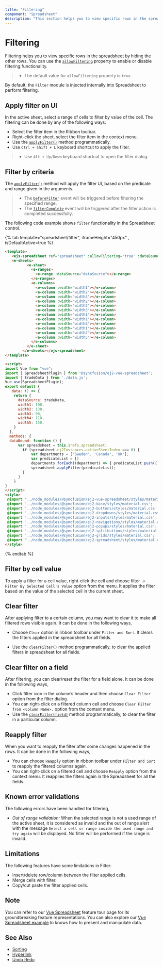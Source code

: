 ```yaml
---
title: "Filtering"
component: "Spreadsheet"
description: "This section helps you to view specific rows in the spreadsheet by hiding the other rows."
---
```


# Filtering

Filtering helps you to view specific rows in the spreadsheet by hiding the other rows. You can use the [`allowFiltering`](../api/spreadsheet/#allowfiltering) property to enable or disable filtering functionality.

> * The default value for `allowFiltering` property is `true`.

By default, the `Filter` module is injected internally into Spreadsheet to perform filtering.

## Apply filter on UI

In the active sheet, select a range of cells to filter by value of the cell. The filtering can be done by any of the following ways:

* Select the filter item in the Ribbon toolbar.
* Right-click the sheet, select the filter item in the context menu.
* Use the [`applyFilter()`](../api/spreadsheet/#applyfilter) method programmatically.
* Use `Ctrl + Shift + L` keyboard shortcut to apply the filter.

> * Use `Alt + Up/Down` keyboard shortcut to open the filter dialog.

## Filter by criteria

The [`applyFilter()`](../api/spreadsheet/#applyfilter) method will apply the filter UI, based on the predicate and range given in the arguments.

> * The [`beforeFilter`](../api/spreadsheet/#beforefilter) event will be triggered before filtering the specified range.
> * The [`filterComplete`](../api/spreadsheet/#filtercomplete) event will be triggered after the filter action is completed successfully.

The following code example shows `filter` functionality in the Spreadsheet control.

{% tab template="spreadsheet/filter", iframeHeight="450px" , isDefaultActive=true %}

```html
<template>
   <ejs-spreadsheet ref="spreadsheet" :allowFiltering='true' :dataBound="dataBound">
   <e-sheets>
          <e-sheet>
            <e-ranges>
              <e-range :dataSource="dataSource"></e-range>
            </e-ranges>
            <e-columns>
              <e-column :width="width1"></e-column>
              <e-column :width="width2"></e-column>
              <e-column :width="width3"></e-column>
              <e-column :width="width2"></e-column>
              <e-column :width="width2"></e-column>
              <e-column :width="width3"></e-column>
              <e-column :width="width1"></e-column>
              <e-column :width="width1"></e-column>
              <e-column :width="width4"></e-column>
              <e-column :width="width1"></e-column>
              <e-column :width="width2"></e-column>
              <e-column :width="width5"></e-column>
            </e-columns>
          </e-sheet>
        </e-sheets></ejs-spreadsheet>
</template>

<script>
import Vue from "vue";
import { SpreadsheetPlugin } from "@syncfusion/ej2-vue-spreadsheet";
import { tradeData } from './data.js';
Vue.use(SpreadsheetPlugin);
export default {
   data: () => {
    return {
      dataSource: tradeData,
      width1: 100,
      width2: 130,
      width3: 96,
      width4: 110,
      width5: 150,
    }
  },
  methods: {
  dataBound: function () {
      var spreadsheet = this.$refs.spreadsheet;
        if (spreadsheet.ej2Instances.activeSheetIndex === 0) {
            var departments = ['Sweden', 'Canada', 'UK'];
            var predicateList = []
            departments.forEach((department) => { predicateList.push({ field: 'D', predicate: 'or', operator: 'equal', value: department }); })
            spreadsheet.applyFilter(predicateList);
        }
      }
    }
}
</script>
<style>
 @import "../node_modules/@syncfusion/ej2-vue-spreadsheet/styles/material.css";
 @import '../node_modules/@syncfusion/ej2-base/styles/material.css';  
 @import '../node_modules/@syncfusion/ej2-buttons/styles/material.css';  
 @import '../node_modules/@syncfusion/ej2-dropdowns/styles/material.css';  
 @import '../node_modules/@syncfusion/ej2-inputs/styles/material.css';  
 @import '../node_modules/@syncfusion/ej2-navigations/styles/material.css';
 @import '../node_modules/@syncfusion/ej2-popups/styles/material.css';
 @import '../node_modules/@syncfusion/ej2-splitbuttons/styles/material.css';
 @import '../node_modules/@syncfusion/ej2-grids/styles/material.css';
 @import "../node_modules/@syncfusion/ej2-spreadsheet/styles/material.css";
</style>
```

{% endtab %}

## Filter by cell value

To apply a filter for a cell value, right-click the cell and choose filter -> `Filter By Selected Cell's Value` option from the menu. It applies the filter based on the value of the selected cell in the current sheet.

## Clear filter

After applying filter to a certain column, you may want to clear it to make all filtered rows visible again. It can be done in the following ways,

* Choose `Clear` option in ribbon toolbar under `Filter and Sort`. It clears the filters applied in the spreadsheet for all fields.

* Use the [`clearFilter()`](../api/spreadsheet/#clearfilter) method programmatically, to clear the applied filters in spreadsheet for all fields.

## Clear filter on a field

After filtering, you can clear/reset the filter for a field alone. It can be done in the following ways,

* Click filter icon in the column’s header and then choose `Clear Filter` option from the filter dialog.
* You can right-click on a filtered column cell and choose `Clear Filter from <Column Name>.` option from the context menu.
* Use the [`clearFilter(field)`](../api/spreadsheet/#clearfilter) method programmatically, to clear the filter in a particular column.

## Reapply filter

When you want to reapply the filter after some changes happened in the rows. It can be done in the following ways,

* You can choose `Reapply` option in ribbon toolbar under `Filter and Sort` to reapply the filtered columns again.
* You can right-click on a filtered cell and choose `Reapply` option from the context menu. It reapplies the filters again in the Spreadsheet for all the fields.

## Known error validations

The following errors have been handled for filtering,
* *Out of range validation:* When the selected range is not a used range of the active sheet, it is considered as invalid and the out of range alert with the message `Select a cell or range inside the used range and try again` will be displayed. No filter will be performed if the range is invalid.

## Limitations

The following features have some limitations in Filter:

* Insert/delete row/column between the filter applied cells.
* Merge cells with filter.
* Copy/cut paste the filter applied cells.

## Note

You can refer to our [Vue Spreadsheet](https://www.syncfusion.com/vue-ui-components/vue-spreadsheet) feature tour page for its groundbreaking feature representations. You can also explore our [Vue Spreadsheet example](https://ej2.syncfusion.com/vue/demos/#/material/spreadsheet/default.html) to knows how to present and manipulate data.

## See Also

* [Sorting](./sort)
* [Hyperlink](./link)
* [Undo Redo](./undo-redo)